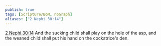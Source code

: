 ```yaml
---
publish: true
tags: [Scripture/BoM, noGraph]
aliases: ["2 Nephi 30:14"]
---
```

[2 Nephi 30:14](https://churchofjesuschrist.org/study/scriptures/bofm/2-ne/30?lang=eng&id=p14#p14) And the sucking child shall play on the hole of the asp, and the weaned child shall put his hand on the cockatrice's den.
